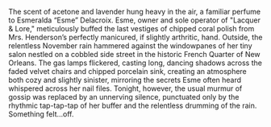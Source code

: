 The scent of acetone and lavender hung heavy in the air, a familiar perfume to Esmeralda “Esme” Delacroix.  Esme, owner and sole operator of "Lacquer & Lore," meticulously buffed the last vestiges of chipped coral polish from Mrs. Henderson’s perfectly manicured, if slightly arthritic, hand.  Outside, the relentless November rain hammered against the windowpanes of her tiny salon nestled on a cobbled side street in the historic French Quarter of New Orleans.  The gas lamps flickered, casting long, dancing shadows across the faded velvet chairs and chipped porcelain sink, creating an atmosphere both cozy and slightly sinister, mirroring the secrets Esme often heard whispered across her nail files.  Tonight, however, the usual murmur of gossip was replaced by an unnerving silence, punctuated only by the rhythmic tap-tap-tap of her buffer and the relentless drumming of the rain.  Something felt…off.
